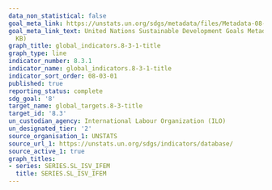 ```yaml
---
data_non_statistical: false
goal_meta_link: https://unstats.un.org/sdgs/metadata/files/Metadata-08-03-01.pdf
goal_meta_link_text: United Nations Sustainable Development Goals Metadata (PDF 231
  KB)
graph_title: global_indicators.8-3-1-title
graph_type: line
indicator_number: 8.3.1
indicator_name: global_indicators.8-3-1-title
indicator_sort_order: 08-03-01
published: true
reporting_status: complete
sdg_goal: '8'
target_name: global_targets.8-3-title
target_id: '8.3'
un_custodian_agency: International Labour Organization (ILO)
un_designated_tier: '2'
source_organisation_1: UNSTATS
source_url_1: https://unstats.un.org/sdgs/indicators/database/
source_active_1: true
graph_titles:
- series: SERIES.SL_ISV_IFEM
  title: SERIES.SL_ISV_IFEM
---
```

